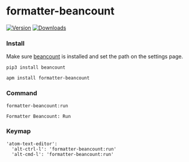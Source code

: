 # formatter-beancount

[![Version](https://img.shields.io/apm/v/formatter-beancount.svg)](https://atom.io/packages/formatter-beancount)
[![Downloads](https://img.shields.io/apm/dm/formatter-beancount.svg)](https://atom.io/packages/formatter-beancount)

### Install

Make sure [beancount](https://pypi.python.org/pypi/beancount) is installed and set the path on the settings page.

```
pip3 install beancount
```

```
apm install formatter-beancount
```

### Command

`formatter-beancount:run`

```
Formatter Beancount: Run
```

### Keymap

```
'atom-text-editor':
  'alt-ctrl-l': 'formatter-beancount:run'
  'alt-cmd-l': 'formatter-beancount:run'
```
